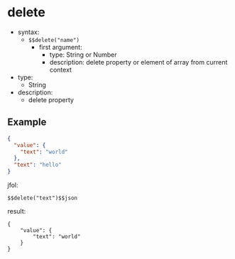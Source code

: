 # delete
- syntax:
  - `$$delete("name")`
    - first argument:
      - type: String or Number
      - description: delete property or element of array from current context
- type:
  - String
- description:
  - delete property

## Example
```json
{
  "value": {
    "text": "world" 
  },
  "text": "hello"
}
```

jfol:
```
$$delete("text")$$json
```

result:
```
{
    "value": {
        "text": "world"
    }
}
```
